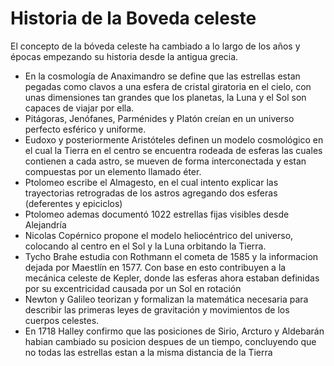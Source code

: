 # Historia de la Boveda celeste

El concepto de la bóveda celeste ha cambiado a lo largo de los años y épocas empezando su historia desde la antigua grecia.

- En la cosmología de Anaximandro se define que las estrellas estan pegadas como clavos a una esfera de cristal giratoria en el cielo, con unas dimensiones tan grandes que los planetas, la Luna y el Sol son capaces de viajar por ella.
- Pitágoras, Jenófanes, Parménides y Platón creían en un universo perfecto esférico y uniforme.
- Eudoxo y posteriormente Aristóteles definen un modelo cosmológico en el cual la Tierra en el centro se encuentra rodeada de esferas las cuales contienen a cada astro, se mueven de forma interconectada y estan compuestas por un elemento llamado éter.
- Ptolomeo escribe el Almagesto, en el cual intento explicar las trayectorias retrogradas de los astros agregando dos esferas (deferentes y epiciclos)
- Ptolomeo ademas documentó 1022 estrellas fijas visibles desde Alejandría
- Nicolas Copérnico propone el modelo heliocéntrico del universo, colocando al centro en el Sol y la Luna orbitando la Tierra.
- Tycho Brahe estudia con Rothmann el cometa de 1585 y la informacion dejada por Maestlín en 1577. Con base en esto contribuyen a la mecánica celeste de Kepler, donde las esferas ahora estaban definidas por su excentricidad causada por un Sol en rotación
- Newton y Galileo teorizan y formalizan la matemática necesaria para describir las primeras leyes de gravitación y movimientos de los cuerpos celestes.
- En 1718 Halley confirmo que las posiciones de Sirio, Arcturo y Aldebarán habian cambiado su posicion despues de un tiempo, concluyendo que no todas las estrellas estan a la misma distancia de la Tierra
